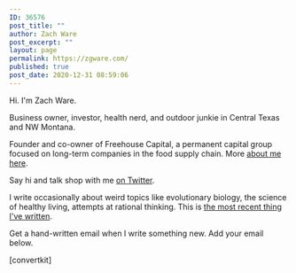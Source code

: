 ```yaml
---
ID: 36576
post_title: ""
author: Zach Ware
post_excerpt: ""
layout: page
permalink: https://zgware.com/
published: true
post_date: 2020-12-31 08:59:06
---
```

<!-- wp:paragraph -->
<p>Hi. I'm Zach Ware.</p>
<!-- /wp:paragraph -->

<!-- wp:paragraph -->
<p>Business owner, investor, health nerd, and outdoor junkie in Central Texas and NW Montana. </p>
<!-- /wp:paragraph -->

<!-- wp:paragraph -->
<p>Founder and co-owner of Freehouse Capital, a permanent capital group focused on long-term companies in the food supply chain. More <a href="https://zgware.com/about/" data-type="page" data-id="34388">about me here</a>.</p>
<!-- /wp:paragraph -->

<!-- wp:paragraph -->
<p>Say hi and talk shop with me <a href="https://twitter.com/zachware">on Twitter</a>.</p>
<!-- /wp:paragraph -->

<!-- wp:paragraph -->
<p>I write occasionally about weird topics like evolutionary biology, the science of healthy living,  attempts at rational thinking. This is <a href="/latest">the most recent thing I've written</a>.</p>
<!-- /wp:paragraph -->

<!-- wp:paragraph -->
<p>Get a hand-written email when I write something new. Add your email below.</p>
<!-- /wp:paragraph -->

<!-- wp:paragraph -->
<p>[convertkit]</p>
<!-- /wp:paragraph -->